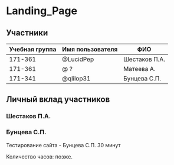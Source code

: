 # Landing_Page


## Участники

| Учебная группа | Имя пользователя | ФИО                      |
|----------------|------------------|--------------------------|
| 171-361        | @LucidPep        | Шестаков П.А.            |
| 171-361        | @ ?              | Матеева А.               |
| 171-341        | @qlilop31        | Бунцева С.П.             |


## Личный вклад участников

### Шестаков П.А.


### Бунцева С.П.

Тестирование сайта - Бунцева С.П. 30 минут

Количество часов: позже.


